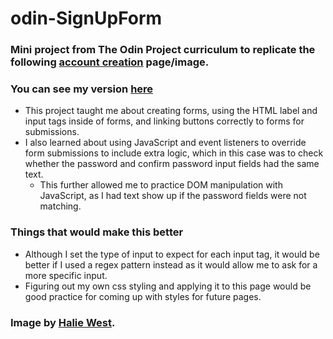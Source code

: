 # odin-SignUpForm

### Mini project from The Odin Project curriculum to replicate the following [account creation](https://cdn.statically.io/gh/TheOdinProject/curriculum/5f37d43908ef92499e95a9b90fc3cc291a95014c/html_css/project-sign-up-form/sign-up-form.png) page/image.
### You can see my version [here](https://age2001.github.io/odin-SignUpForm/)

- This project taught me about creating forms, using the HTML label and input tags inside of forms, and linking buttons
correctly to forms for submissions.
- I also learned about using JavaScript and event listeners to override form submissions to include extra logic,
which in this case was to check whether the password and confirm password input fields had the same text.
  - This further allowed me to practice DOM manipulation with JavaScript, as I had text show up if the password fields were not matching.

### Things that would make this better

- Although I set the type of input to expect for each input tag, it would be better if I used a regex pattern instead as
it would allow me to ask for a more specific input.
- Figuring out my own css styling and applying it to this page would be good practice for coming up with styles for future
pages.

### Image by [Halie West](https://unsplash.com/photos/green-leaf-plant-in-close-up-photography-25xggax4bSA).
